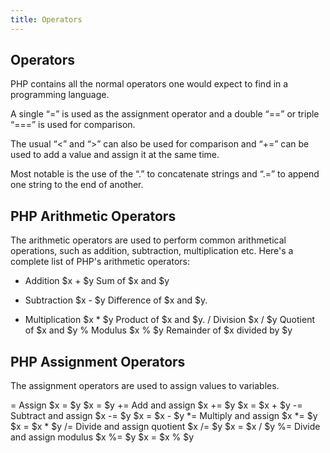 ```yaml
---
title: Operators
---
```


## Operators


PHP contains all the normal operators one would expect to find in a programming language. 

A single “=” is used as the assignment operator and a double “==” or triple “===” is used for comparison. 

The usual “<” and “>” can also be used for comparison and “+=” can be used to add a value and assign it at the same time.

Most notable is the use of the “.” to concatenate strings and “.=” to append one string to the end of another. 


## PHP Arithmetic Operators

The arithmetic operators are used to perform common arithmetical operations, such as addition, subtraction, multiplication etc. Here's a complete list of PHP's arithmetic operators:


+ 	Addition      	  $x + $y 	Sum of $x and $y
- 	Subtraction   	  $x - $y 	Difference of $x and $y.
* 	Multiplication  	$x * $y 	Product of $x and $y.
/ 	Division        	$x / $y 	Quotient of $x and $y
% 	Modulus         	$x % $y 	Remainder of $x divided by $y

## PHP Assignment Operators
The assignment operators are used to assign values to variables.

=	    Assign            	        $x = $y 	$x = $y
+=	  Add and assign	            $x += $y	$x = $x + $y
-=	  Subtract and assign	        $x -= $y	$x = $x - $y
*=	  Multiply and assign	        $x *= $y	$x = $x * $y
/=  	Divide and assign quotient	$x /= $y	$x = $x / $y
%=	  Divide and assign modulus 	$x %= $y	$x = $x % $y
